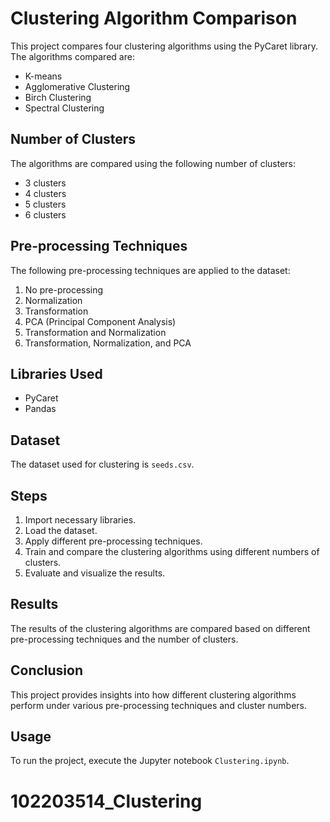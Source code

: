 # Clustering Algorithm Comparison

This project compares four clustering algorithms using the PyCaret library. The algorithms compared are:
- K-means
- Agglomerative Clustering
- Birch Clustering
- Spectral Clustering

## Number of Clusters
The algorithms are compared using the following number of clusters:
- 3 clusters
- 4 clusters
- 5 clusters
- 6 clusters

## Pre-processing Techniques
The following pre-processing techniques are applied to the dataset:
1. No pre-processing
2. Normalization
3. Transformation
4. PCA (Principal Component Analysis)
5. Transformation and Normalization
6. Transformation, Normalization, and PCA

## Libraries Used
- PyCaret
- Pandas

## Dataset
The dataset used for clustering is `seeds.csv`.

## Steps
1. Import necessary libraries.
2. Load the dataset.
3. Apply different pre-processing techniques.
4. Train and compare the clustering algorithms using different numbers of clusters.
5. Evaluate and visualize the results.

## Results
The results of the clustering algorithms are compared based on different pre-processing techniques and the number of clusters.

## Conclusion
This project provides insights into how different clustering algorithms perform under various pre-processing techniques and cluster numbers.

## Usage
To run the project, execute the Jupyter notebook `Clustering.ipynb`.
# 102203514_Clustering
